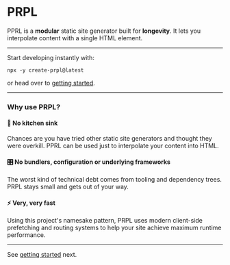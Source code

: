<!--
title: PRPL
slug: /
order: 01
-->

# PRPL

PPRL is a **modular** static site generator built for **longevity**. It lets you interpolate content with a single HTML 
element.

---

Start developing instantly with:

```shell
npx -y create-prpl@latest
```

or head over to [getting started](getting-started).

---

### Why use PRPL?

#### 🚰 No kitchen sink

Chances are you have tried other static site generators and thought they were overkill. PPRL can be used just to interpolate your content into HTML.

#### 🎛 No bundlers, configuration or underlying frameworks

The worst kind of technical debt comes from tooling and dependency trees. PRPL stays small and gets out of your way.

#### ⚡️ Very, very fast

Using this project's namesake pattern, PRPL uses modern client-side prefetching and routing systems to help your site 
achieve maximum runtime performance.

---

See [getting started](/getting-started) next.